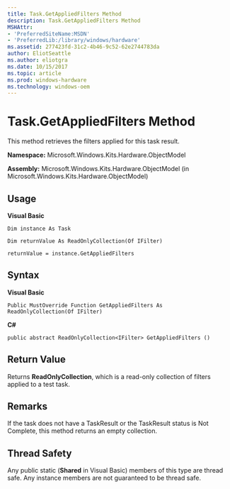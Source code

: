 ```yaml
---
title: Task.GetAppliedFilters Method
description: Task.GetAppliedFilters Method
MSHAttr:
- 'PreferredSiteName:MSDN'
- 'PreferredLib:/library/windows/hardware'
ms.assetid: 277423fd-31c2-4b46-9c52-62e2744783da
author: EliotSeattle
ms.author: eliotgra
ms.date: 10/15/2017
ms.topic: article
ms.prod: windows-hardware
ms.technology: windows-oem
---
```


# Task.GetAppliedFilters Method


This method retrieves the filters applied for this task result.

**Namespace:** Microsoft.Windows.Kits.Hardware.ObjectModel

**Assembly:** Microsoft.Windows.Kits.Hardware.ObjectModel (in Microsoft.Windows.Kits.Hardware.ObjectModel)

## <span id="Usage"></span><span id="usage"></span><span id="USAGE"></span>Usage


**Visual Basic**

`Dim instance As Task`

`Dim returnValue As ReadOnlyCollection(Of IFilter)`

`returnValue = instance.GetAppliedFilters`

## <span id="Syntax"></span><span id="syntax"></span><span id="SYNTAX"></span>Syntax


**Visual Basic**

`Public MustOverride Function GetAppliedFilters As ReadOnlyCollection(Of IFilter)`

**C#**

`public abstract ReadOnlyCollection<IFilter> GetAppliedFilters ()`

## <span id="Return_Value"></span><span id="return_value"></span><span id="RETURN_VALUE"></span>Return Value


Returns **ReadOnlyCollection**, which is a read-only collection of filters applied to a test task.

## <span id="Remarks"></span><span id="remarks"></span><span id="REMARKS"></span>Remarks


If the task does not have a TaskResult or the TaskResult status is Not Complete, this method returns an empty collection.

## <span id="Thread_Safety"></span><span id="thread_safety"></span><span id="THREAD_SAFETY"></span>Thread Safety


Any public static (**Shared** in Visual Basic) members of this type are thread safe. Any instance members are not guaranteed to be thread safe.

 

 






